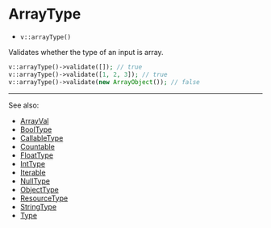 # ArrayType

- `v::arrayType()`

Validates whether the type of an input is array.

```php
v::arrayType()->validate([]); // true
v::arrayType()->validate([1, 2, 3]); // true
v::arrayType()->validate(new ArrayObject()); // false
```

***
See also:

  * [ArrayVal](ArrayVal.md)
  * [BoolType](BoolType.md)
  * [CallableType](CallableType.md)
  * [Countable](Countable.md)
  * [FloatType](FloatType.md)
  * [IntType](IntType.md)
  * [Iterable](Iterable.md)
  * [NullType](NullType.md)
  * [ObjectType](ObjectType.md)
  * [ResourceType](ResourceType.md)
  * [StringType](StringType.md)
  * [Type](Type.md)
